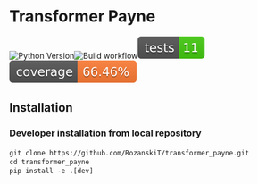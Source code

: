# Transformer Payne

![Python Version](https://img.shields.io/badge/python-3.9%20|%203.10%20|%203.11-blue)![Build workflow](https://github.com/RozanskiT/transformer_payne/actions/workflows/python-package.yml/badge.svg)[![Tests](docs/badges/test.svg)](reports/junit/junit.xml) [![Coverage Status](docs/badges/coverage-badge.svg)](reports/coverage/coverage.xml)

## Installation

### Developer installation from local repository

```
git clone https://github.com/RozanskiT/transformer_payne.git
cd transformer_payne
pip install -e .[dev]
```

